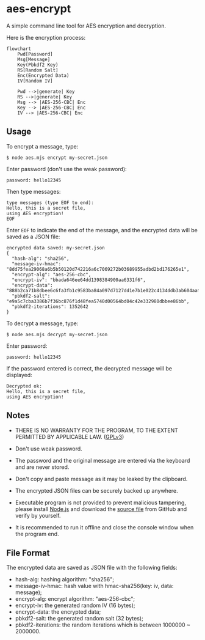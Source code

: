 # aes-encrypt

A simple command line tool for AES encryption and decryption.

Here is the encryption process:

```mermaid
flowchart
    Pwd[Password]
    Msg[Message]
    Key(Pbkdf2 Key)
    RS[Random Salt]
    Enc(Encrypted Data)
    IV[Random IV]

    Pwd -->|generate| Key
    RS -->|generate| Key
    Msg --> |AES-256-CBC| Enc
    Key --> |AES-256-CBC| Enc
    IV --> |AES-256-CBC| Enc
```

## Usage

To encrypt a message, type:

```
$ node aes.mjs encrypt my-secret.json
```

Enter password (don't use the weak password):

```
password: hello12345
```

Then type messages:

```
type messages (type EOF to end):
Hello, this is a secret file,
using AES encryption!
EOF
```

Enter `EOF` to indicate the end of the message, and the encrypted data will be saved as a JSON file:

```
encrypted data saved: my-secret.json
{
  "hash-alg": "sha256",
  "message-iv-hmac": "8dd75fea29068a6b5b50120d742216a6c7069272b03689955adbd2bd176265e1",
  "encrypt-alg": "aes-256-cbc",
  "encrypt-iv": "bbada646ee64dd1398384900aa6331f6",
  "encrypt-data": "888b2ca71b8dbee6c6fa3fb1c9583ba84a097d7127dd1e7b1e022c4134ddb3ab604aafdb442a3bfdaa421322d0bf770eb87d19ede00426f6f18a592248c2102d",
  "pbkdf2-salt": "e9a5c7cba3386b7f36bc876f1d48fea5740d00564bd04c42e332980dbbee86bb",
  "pbkdf2-iterations": 1352642
}
```

To decrypt a message, type:

```
$ node aes.mjs decrypt my-secret.json 
```

Enter password:

```
password: hello12345
```

If the password entered is correct, the decrypted message will be displayed:

```
Decrypted ok:
Hello, this is a secret file,
using AES encryption!
```

## Notes

- THERE IS NO WARRANTY FOR THE PROGRAM, TO THE EXTENT PERMITTED BY APPLICABLE LAW. ([GPLv3](https://github.com/michaelliao/aes-encrypt/blob/master/LICENSE))

- Don't use weak password.

- The password and the original message are entered via the keyboard and are never stored.

- Don't copy and paste message as it may be leaked by the clipboard.

- The encrypted JSON files can be securely backed up anywhere.

- Executable program is not provided to prevent malicious tampering, please install [Node.js](https://nodejs.org) and download the [source file](https://github.com/michaelliao/aes-encrypt/blob/master/aes.mjs) from GitHub and verify by yourself.

- It is recommended to run it offline and close the console window when the program end.

## File Format

The encrypted data are saved as JSON file with the following fields:

- hash-alg: hashing algorithm: "sha256";
- message-iv-hmac: hash value with hmac-sha256(key: iv, data: message);
- encrypt-alg: encrypt algorithm: "aes-256-cbc";
- encrypt-iv: the generated random IV (16 bytes);
- encrypt-data: the encrypted data;
- pbkdf2-salt: the generated random salt (32 bytes);
- pbkdf2-iterations: the random iterations which is between 1000000 ~ 2000000.
